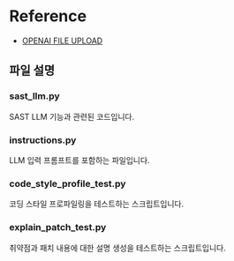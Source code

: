 
# Reference

- [OPENAI FILE UPLOAD](https://platform.openai.com/docs/api-reference/files/create?lang=python)


## 파일 설명

### sast_llm.py
SAST LLM 기능과 관련된 코드입니다.

### instructions.py
LLM 입력 프롬프트를 포함하는 파일입니다.

### code_style_profile_test.py
코딩 스타일 프로파일링을 테스트하는 스크립트입니다.

### explain_patch_test.py
취약점과 패치 내용에 대한 설명 생성을 테스트하는 스크립트입니다.

